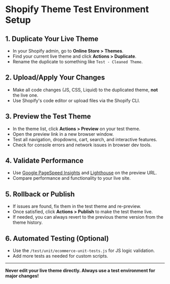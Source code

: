 # Shopify Theme Test Environment Setup

## 1. Duplicate Your Live Theme
- In your Shopify admin, go to **Online Store > Themes**.
- Find your current live theme and click **Actions > Duplicate**.
- Rename the duplicate to something like `Test - Cleaned Theme`.

## 2. Upload/Apply Your Changes
- Make all code changes (JS, CSS, Liquid) to the duplicated theme, **not** the live one.
- Use Shopify's code editor or upload files via the Shopify CLI.

## 3. Preview the Test Theme
- In the theme list, click **Actions > Preview** on your test theme.
- Open the preview link in a new browser window.
- Test all navigation, dropdowns, cart, search, and interactive features.
- Check for console errors and network issues in browser dev tools.

## 4. Validate Performance
- Use [Google PageSpeed Insights](https://pagespeed.web.dev/) and [Lighthouse](https://developers.google.com/web/tools/lighthouse/) on the preview URL.
- Compare performance and functionality to your live site.

## 5. Rollback or Publish
- If issues are found, fix them in the test theme and re-preview.
- Once satisfied, click **Actions > Publish** to make the test theme live.
- If needed, you can always revert to the previous theme version from the theme history.

## 6. Automated Testing (Optional)
- Use the `/test/unit/ecommerce-unit-tests.js` for JS logic validation.
- Add more tests as needed for custom scripts.

---

**Never edit your live theme directly. Always use a test environment for major changes!** 